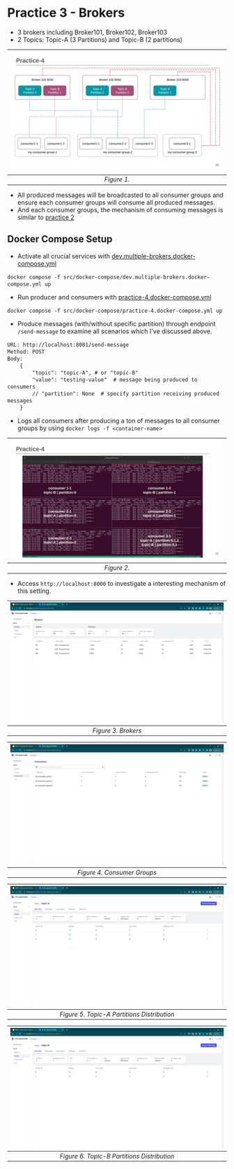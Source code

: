 # Practice 3 - Brokers

- 3 brokers including Broker101, Broker102, Broker103
- 2 Topics: Topic-A (3 Partitions) and Topic-B (2 partitions)

| ![alt text](../../figures/practice4/topic-replication-factor2.png?raw=true) |
| :-------------------------------------------------------------------------: |
|                                 _Figure 1._                                 |

- All produced messages will be broadcasted to all consumer groups and ensure each consumer groups will consume all produced messages.
- And each consumer groups, the mechanism of consuming messages is similar to [practice 2](./practice2.md)

## Docker Compose Setup

- Activate all crucial services with [dev.multiple-brokers.docker-compose.yml](../../../src/docker-compose/dev.multiple-brokers.docker-compose.yml)

```
docker compose -f src/docker-compose/dev.multiple-brokers.docker-compose.yml up
```

- Run producer and consumers with [practice-4.docker-compose.yml](../../../src/docker-compose/practice-4.docker-compose.yml)

```
docker compose -f src/docker-compose/practice-4.docker-compose.yml up
```

- Produce messages (with/without specific partition) through endpoint `/send-message` to examine all scenarios which I've discussed above.

```
URL: http://localhost:8081/send-message
Method: POST
Body:
    {
        "topic": "topic-A", # or "topic-B"
        "value": "testing-value"  # message being produced to consumers
        // "partition": None  # specify partition receiving produced messages
    }
```

- Logs all consumers after producing a ton of messages to all consumer groups by using `docker logs -f <container-name>`

| ![alt text](../../figures/practice4/topic-replication-factor1.png?raw=true) |
| :-------------------------------------------------------------------------: |
|                                 _Figure 2._                                 |

- Access `http://localhost:8000` to investigate a interesting mechanism of this setting.

| ![alt text](../../figures/practice4/topic-replication-factor6.png?raw=true) |
| :-------------------------------------------------------------------------: |
|                             _Figure 3. Brokers_                             |

| ![alt text](../../figures/practice4/topic-replication-factor5.png?raw=true) |
| :-------------------------------------------------------------------------: |
|                         _Figure 4. Consumer Groups_                         |

| ![alt text](../../figures/practice4/topic-replication-factor3.png?raw=true) |
| :-------------------------------------------------------------------------: |
|                 _Figure 5. Topic-A Partitions Distribution_                 |

| ![alt text](../../figures/practice4/topic-replication-factor4.png?raw=true) |
| :-------------------------------------------------------------------------: |
|                 _Figure 6. Topic-B Partitions Distribution_                 |
